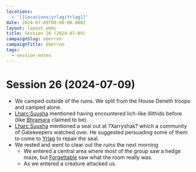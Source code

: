 ```yaml
---
locations:
  - '[[locations/yrlag|Yrlag]]'
date: 2024-07-09T00:00:00.000Z
layout: layout.webc
title: Session 26 (2024-07-09)
campaignSlug: eberron
campaignTitle: Eberron
tags:
  - session-notes
---
```

# Session 26 (2024-07-09)

- We camped outside of the ruins. We split from the House Deneth troops and camped alone.
- [Lharc Suusha](npcs/lharc-suusha.md) mentioned having encountered lich-like illithids before (like [Bhramara](npcs/bhramara.md) claimed to be).
- [Lharc Suusha](npcs/lharc-suusha.md) mentioned a seal out at ?Xarryshak? which a community of Gatekeepers watched over. He suggested persuading some of them to come to [Yrlag](locations/yrlag.md) to repair the seal.
- We rested and went to clear out the ruins the next morning
	- We entered a central area where most of the group saw a hedge maze, but [Forgettable](pcs/forgettable.md) saw what the room really was.
	- As we entered a creature attacked us.
